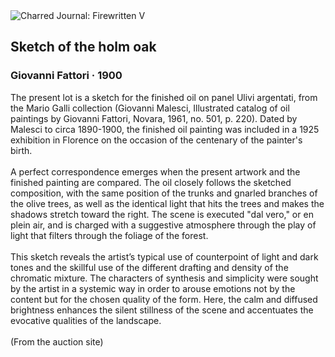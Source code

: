 <div class="artwork-of-the-day">
  <div class="container">
    <div class="img-wrapper">
      <img
        src="https://uploads2.wikiart.org/00360/images/giovanni-fattori/fattori-bozzetto-della-lecceto-sale-869.jpg!Large.jpg"
        alt="Charred Journal: Firewritten V" />
    </div>
    <div class="artwork-detail">
      <div class="artwork-origin"> 
        <h2 class="artwork-name">Sketch of the holm oak</h2>
        <h3 class="artist">
          Giovanni Fattori
                    ·  1900
        </h3>
      </div>
      <p class="description">
        <span class="artwork-description-text ng-binding" ng-bind-html="viewModel.ArtworkOfTheDay.Description | unsafe">The present lot is a sketch for the finished oil on panel Ulivi argentati, from the Mario Galli collection (Giovanni Malesci, Illustrated catalog of oil paintings by Giovanni Fattori, Novara, 1961, no. 501, p. 220). Dated by Malesci to circa 1890-1900, the finished oil painting was included in a 1925 exhibition in Florence on the occasion of the centenary of the painter's birth.<br> <br>A perfect correspondence emerges when the present artwork and the finished painting are compared. The oil closely follows the sketched composition, with the same position of the trunks and gnarled branches of the olive trees, as well as the identical light that hits the trees and makes the shadows stretch toward the right. The scene is executed "dal vero," or en plein air, and is charged with a suggestive atmosphere through the play of light that filters through the foliage of the forest.<br> <br>This sketch reveals the artist’s typical use of counterpoint of light and dark tones and the skillful use of the different drafting and density of the chromatic mixture. The characters of synthesis and simplicity were sought by the artist in a systemic way in order to arouse emotions not by the content but for the chosen quality of the form. Here, the calm and diffused brightness enhances the silent stillness of the scene and accentuates the evocative qualities of the landscape.<br><br>(From the auction site)</span>
                        <div class="text-shadow-container" ng-show="showShadow" style=""></div>
      </p>
    </div>
  </div>

</div>
